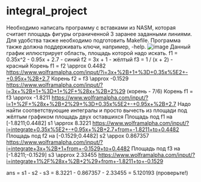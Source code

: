 # integral_project
Необходимо написать программу с вставками из NASM, которая считает площадь фигуры ограниченной 3 заранее заданными линиями. Для удобства также необходимо подготовить Makefile. Программа также должна поддерживать ключи, например, -help.
![image](https://user-images.githubusercontent.com/63977372/117045281-020a9380-ad18-11eb-971d-12ac84e9be67.png)
Данный график иллюстрирует область, площадь которой надо искать.
f1 = 0.35x^2 - 0.95x + 2.7 - синий
f2 = 3x + 1 - жёлтый
f3 = 1 / (x + 2) - красный
Корень f1 = f2 \approx 0.4482 https://www.wolframalpha.com/input/?i=3x+%2B+1+%3D+0.35x%5E2+-+0.95x+%2B+2.7
Корень f2 = f3 \approx -0.1529 https://www.wolframalpha.com/input/?i=3x+%2B+1+%3D+1+%2F+%28x+%2B+2%29 (корень - 7/6)
Корень f1 = f3 \approx -1.8211 https://www.wolframalpha.com/input/?i=1+%2F+%28x+%2B+2%29+%3D+0.35x%5E2+-+0.95x+%2B+2.7
Надо найти соответствующие интегралы и просто вычесть из площади под жёлтым графиком площадь двух оставшихся
Площадь под f1 на [-1.8211;0.4482] s1 \approx 8.3221 https://www.wolframalpha.com/input/?i=integrate+0.35x%5E2+-+0.95x+%2B+2.7+from+-1.8211+to+0.4482
Площадь под f2 на [-0.1529;0.4482] s2 \appox 0.867357 https://www.wolframalpha.com/input/?i=integrate+3x+%2B+1+from+-0.1529+to+0.4482
Площадь под f3 на [-1.8211;-0.1529] s3 \approx 2.33455 https://www.wolframalpha.com/input/?i=integrate+1%2F%28x+%2B+2%29+from+-1.8211+to+-0.1529

ans = s1 - s2 - s3 = 8.3221 - 0.867357 - 2.33455 = 5.120193 (проверьте!)
